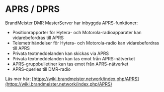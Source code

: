 # APRS / DPRS

BrandMeister DMR MasterServer har inbyggda APRS-funktioner:

* Positionrapporter för Hytera- och Motorola-radioapparater kan vidarebefordras till APRS
* Telemetrihändelser för Hytera- och Motorola-radio kan vidarebefordras till APRS
* Privata textmeddelanden kan skickas via APRS
* Privata textmeddelanden kan tas emot från APRS-nätverket
* APRS-gruppbulletiner kan tas emot från APRS-nätverket
* APRS-queries till DMR-radio

Läs mer här; [https://wiki.brandmeister.network/index.php/APRS](https://wiki.brandmeister.network/index.php/APRS)
